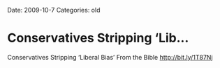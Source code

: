 Date: 2009-10-7
Categories: old

# Conservatives Stripping ‘Lib...

Conservatives Stripping ‘Liberal Bias’ From the Bible <a href="http://bit.ly/1T87Nj" rel="nofollow">http://bit.ly/1T87Nj</a>

